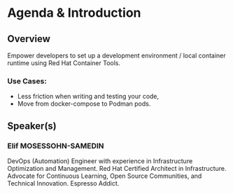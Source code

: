 Agenda & Introduction
=====================

Overview
--------

Empower developers to set up a development environment / local container runtime using Red Hat Container Tools.

### Use Cases:

- Less friction when writing and testing your code,
- Move from docker-compose to Podman pods.


Speaker(s)
----------

### Elif MOSESSOHN-SAMEDIN

DevOps (Automation) Engineer with experience in Infrastructure Optimization and Management. Red Hat Certified Architect in Infrastructure. Advocate for Continuous Learning, Open Source Communities, and Technical Innovation. Espresso Addict.

